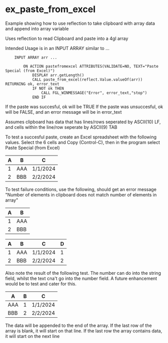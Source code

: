 # ex_paste_from_excel
Example showing how to use reflection to take clipboard with array data and append into array variable

Uses reflection to read Clipboard and paste into a 4gl array

Intended Usage is in an INPUT ARRAY similar to ...

```
    INPUT ARRAY arr ...
    
        ON ACTION pastefromexcel ATTRIBUTES(VALIDATE=NO, TEXT="Paste Special (from Excel)")
            DISPLAY arr.getLength()
            CALL paste_from_excel(reflect.Value.valueOf(arr)) RETURNING ok, error_text
            IF NOT ok THEN
                CALL FGL_WINMESSAGE("Error", error_text,"stop")
            END IF
```            

If the paste was succesful, ok will be TRUE
If the paste was unsuccesful, ok will be FALSE, and an error message will be in error_text

Assumes clipboard has data that has lines/rows seperated by ASCII(10) LF, and cells within the line/row seperate by ASCII(9) TAB

To test a succesful paste, create an Excel spreadsheet with the following values.  Select the 6 cells and Copy (Control-C), then in the program select Paste Special (from Excel)

|A|B  |C       |
|-|---|--------|
|1|AAA|1/1/2024|
|2|BBB|2/2/2024|

To test failure conditions, use the following, should get an error message "Number of elements in clipboard does not match number of elements in array"

|A|B  |
|-|---|
|1|AAA|
|2|BBB|


|A|B  |C       |D|
|-|---|--------|-|
|1|AAA|1/1/2024|1|
|2|BBB|2/2/2024|2|

Also note the result of the following test.  The number can do into the string field, whilst the text cna't go into the number field.  A future enhancement would be to test and cater for this.

|A  |B|C       |
|---|-|--------|
AAA|1|1/1/2024
BBB|2|2/2/2024

The data will be appended to the end of the array.  If the last row of the array is blank, it will start on that line.  If the last row the array contains data, it will start on the next line


